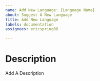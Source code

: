 ```yaml
---
name: Add New Language: {Language Name}
about: Suggest A New Language
title: Add New Language
labels: documentation
assignees: ericspring08

---
```


# Description
Add A Description